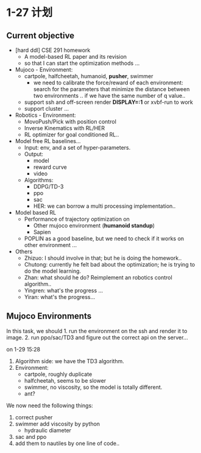 # 1-27 计划

## Current objective

- [hard ddl] CSE 291 homework
    - A model-based RL paper and its revision 
    - so that I can start the optimization methods ...
- Mujoco - Environment:
    - cartpole, halfcheetah, humanoid, __pusher__, swimmer
        - we need to calibrate the force/reward of each environment: search for the parameters that minimize the distance between two environments .. if we have the same number of q value..
    - support ssh and off-screen render __DISPLAY=:1__ or xvbf-run to work
    - support cluster ...
- Robotics - Environment:
    - MovoPush/Pick with position control
    - Inverse Kinematics with RL/HER
    - RL optimizer for goal conditioned RL..
- Model free RL baselines...
    - Input: env, and a set of hyper-parameters.
    - Output:
        - model
        - reward curve
        - video
    - Algorithms:
        - DDPG/TD-3
        - ppo
        - sac
        - HER: we can borrow a multi processing implementation.. 
- Model based RL
    - Performance of trajectory optimization on
        - Other mujoco environment (__humanoid standup__)
        - Sapien
    - POPLIN as a good baseline, but we need to check if it works on other environment ...
- Others
    - Zhizuo: I should involve in that; but he is doing the homework..
    - Chutong: currently he felt bad about the optimization; he is trying to do the model learning.
    - Zhan: what should he do? Reimplement an robotics control algorithm..
    - Yingren: what's the progress ...
    - Yiran: what's the progress...


## Mujoco Environments
In this task, we should 1. run the environment on the ssh and render it to image. 2. run ppo/sac/TD3 and figure out the correct api on the server...

on 1-29 15:28
1. Algorithm side: we have the TD3 algorithm.
2. Environment:
    - cartpole, roughly duplicate
    - halfcheetah, seems to be slower
    - swimmer, no viscosity, so the model is totally different.
    - ant?
 
We now need the following things:
1. correct pusher
2. swimmer add viscosity by python
    - hydraulic diameter
3. sac and ppo
4. add them to nautiles by one line of code..
